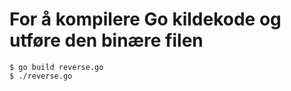 # For å kompilere Go kildekode og utføre den binære filen

```
$ go build reverse.go
$ ./reverse.go
```
